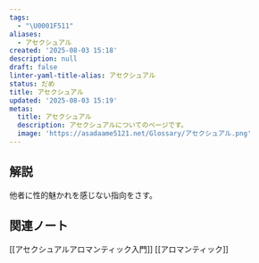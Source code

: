 ```yaml
---
tags:
  - "\U0001F511"
aliases:
  - アセクシュアル
created: '2025-08-03 15:18'
description: null
draft: false
linter-yaml-title-alias: アセクシュアル
status: だめ
title: アセクシュアル
updated: '2025-08-03 15:19'
metas:
  title: アセクシュアル
  description: アセクシュアルについてのページです。
  image: 'https://asadaame5121.net/Glossary/アセクシュアル.png'
---
```

## 解説
他者に性的魅かれを感じない指向をさす。
## 関連ノート
[[アセクシュアルアロマンティック入門]] 
[[アロマンティック]]
